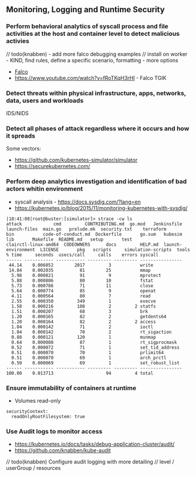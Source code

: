## Monitoring, Logging and Runtime Security

### Perform behavioral analytics of syscall process and file activities at the host and container level to detect malicious activies

// todo(knabben) - add more falco debugging examples
// install on worker - KIND, find rules, define a specific scenario, formatting - more options

* [Falco](https://falco.org/docs/)
* https://www.youtube.com/watch?v=fRoTKqH3rHI - Falco TGIK

### Detect threats within physical infrastructure, apps, networks, data, users and workloads

IDS/NIDS

### Detect all phases of attack regardless where it occurs and how it spreads

Some vectors:

* https://github.com/kubernetes-simulator/simulator
* https://securekubernetes.com/

### Perform deep analytics investigation and identification of bad actors whitin environment

* syscall analysis - https://docs.sysdig.com/?lang=en
* https://kubernetes.io/blog/2015/11/monitoring-kubernetes-with-sysdig/

```
|18:41:08|root@buster:[simulator]> strace -cw ls
attack		      cmd		  CONTRIBUTING.md  go.mod   Jenkinsfile		launch-files  main.go	prelude.mk  security.txt	terraform
bin		      code-of-conduct.md  Dockerfile	   go.sum   kubesim		lib	      Makefile	README.md   setup		test
clairctl-linux-amd64  CODEOWNERS	  docs		   HELP.md  launch-environment	LICENSE       pkg	scripts     simulation-scripts	tools
% time     seconds  usecs/call     calls    errors syscall
------ ----------- ----------- --------- --------- ----------------
 44.14    0.006052        2017         3           write
 14.84    0.002035          81        25           mmap
  5.98    0.000821          91         9           mprotect
  5.88    0.000806          80        10           fstat
  5.73    0.000786          71        11           close
  5.64    0.000774          85         9           openat
  4.11    0.000564          80         7           read
  2.55    0.000350         349         1           execve
  1.58    0.000216         108         2         2 statfs
  1.51    0.000207          68         3           brk
  1.20    0.000165          82         2           getdents64
  1.20    0.000164          82         2         2 access
  1.04    0.000142          71         2           ioctl
  1.04    0.000142          70         2           rt_sigaction
  0.88    0.000121         120         1           munmap
  0.64    0.000088          87         1           rt_sigprocmask
  0.52    0.000072          71         1           set_tid_address
  0.51    0.000070          70         1           prlimit64
  0.51    0.000070          69         1           arch_prctl
  0.50    0.000069          69         1           set_robust_list
------ ----------- ----------- --------- --------- ----------------
100.00    0.013713                    94         4 total
```

### Ensure immutability of containers at runtime

* Volumes read-only
```
securityContext:
  readOnlyRootFilesystem: true
```
### Use Audit logs to monitor access

* https://kubernetes.io/docs/tasks/debug-application-cluster/audit/
* https://github.com/knabben/kube-audit

// todo(knabben) Configure audit logging with more detailing
// level / userGroup / resources 

